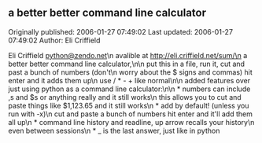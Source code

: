 ## a better better command line calculator

Originally published: 2006-01-27 07:49:02
Last updated: 2006-01-27 07:49:02
Author: Eli Criffield

 Eli Criffield <python@zendo.net>\n avalible at http://eli.criffield.net/sum/\n a better better command line calculator,\n\n put this in a file, run it, cut and past a bunch of numbers (don't\n worry about the $ signs and commas) hit enter and it adds them up\n use / * -  + like normal\n\n added features over just using python as a command line calculator:\n\n   * numbers can include ,s and $s or anything really and it still works\n     this allows you to cut and paste things like $1,123.65 and it still works\n   * add by default! (unless you run with -x)\n     cut and paste a bunch of numbers hit enter and it'll add them all up\n   * command line history and readline, up arrow recalls your history\n     even between sessions\n   * _ is the last answer, just like in python